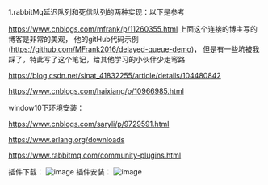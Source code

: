 1.rabbitMq延迟队列和死信队列的两种实现：以下是参考
  
  https://www.cnblogs.com/mfrank/p/11260355.html 
  上面这个连接的博主写的博客是非常的美观，
  他的gitHub代码示例(https://github.com/MFrank2016/delayed-queue-demo)，
  但是有一些坑被我踩了，特此写了这个笔记，给其他学习的小伙伴少走弯路
  
  https://blog.csdn.net/sinat_41832255/article/details/104480842
  
  https://www.cnblogs.com/haixiang/p/10966985.html
  
  window10下环境安装：
  
  https://www.cnblogs.com/saryli/p/9729591.html
  
  https://www.erlang.org/downloads
  
  https://www.rabbitmq.com/community-plugins.html
  
  插件下载：
  ![image](https://user-images.githubusercontent.com/35337873/125480795-eee2ca46-3356-4466-aaeb-b0488ed05c94.png)
  插件安装：
  ![image](https://user-images.githubusercontent.com/35337873/125480949-2155c698-fdbf-400a-a353-31de48be5aec.png)
